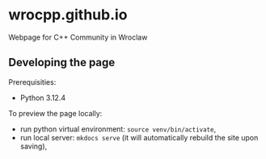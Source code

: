 # wrocpp.github.io

Webpage for C++ Community in Wroclaw

## Developing the page

Prerequisities:
 - Python 3.12.4

To preview the page locally:
 - run python virtual environment: `source venv/bin/activate`,
 - run local server: `mkdocs serve` (it will automatically rebuild the site upon saving),
